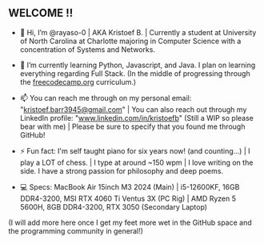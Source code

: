 ## WELCOME !!
- 👋 Hi, I’m @rayaso-0 | AKA Kristoef B. | Currently a student at University of North Carolina at Charlotte majoring in Computer Science with a concentration of Systems and Networks.

- 🌱 I’m currently learning Python, Javascript, and Java. I plan on learning everything regarding Full Stack. (In the middle of progressing through the [freecodecamp.org](https://www.freecodecamp.org/learn) curriculum.)

- 📫 You can reach me through on my personal email: "kristoef.barr3945@gmail.com" | You can also reach out through my LinkedIn profile: "www.linkedin.com/in/kristoefb" (Still a WIP so please bear with me) | Please be sure to specify that you found me through GitHub! 

- ⚡ Fun fact: I'm self taught piano for six years now! (and counting...) | I play a LOT of chess. | I type at around ~150 wpm | I love writing on the side. I have a strong passion for philosophy and deep poems. 

- 💻 Specs: MacBook Air 15inch M3 2024 (Main) | i5-12600KF, 16GB DDR4-3200, MSI RTX 4060 Ti Ventus 3X (PC Rig) | AMD Ryzen 5 5600H, 8GB DDR4-3200, RTX 3050 (Secondary Laptop)

(I will add more here once I get my feet more wet in the GitHub space and the programming community in general!)
